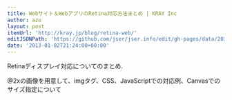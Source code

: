 ```yaml
---
title: Webサイト＆WebアプリのRetina対応方法まとめ | KRAY Inc
author: azu
layout: post
itemUrl: 'http://kray.jp/blog/retina-web/'
editJSONPath: 'https://github.com/jser/jser.info/edit/gh-pages/data/2013/01/index.json'
date: '2013-01-02T21:24:00+00:00'
---
```

Retinaディスプレイ対応についてのまとめ.

@2xの画像を用意して、imgタグ、CSS、JavaScriptでの対応例、Canvasでのサイズ指定について
